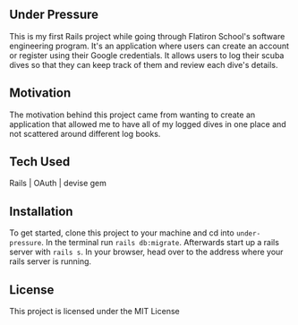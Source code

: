 **Under Pressure**
---------
This is my first Rails project while going through Flatiron School's software engineering program. It's an application where users can create an account or register using their Google credentials. It allows users to log their scuba dives so that they can keep track of them and review each dive's details.

**Motivation**
---------
 The motivation behind this project came from wanting to create an application that allowed me to have all of my logged dives in one place and not scattered around different log books.

**Tech Used**
---------
Rails | OAuth | devise gem

**Installation**
---------
To get started, clone this project to your machine and cd into `under-pressure`. In the terminal run `rails db:migrate`. Afterwards start up a rails server with `rails s`. In your browser, head over to the address where your rails server is running. 

**License**
---------
This project is licensed under the MIT License

